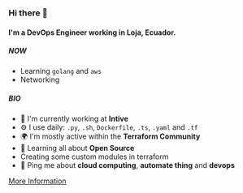 ### Hi there 👋

#### I'm a DevOps Engineer working in Loja, Ecuador.

##### NOW

- Learning `golang` and `aws`
- Networking

##### BIO

- 🏢 I'm currently working at **Intive**
- ⚙️ I use daily: `.py`, `.sh`, `Dockerfile`, `.ts`, `.yaml` and `.tf`
- 🌍 I'm mostly active within the **Terraform Community**
- 🌱 Learning all about **Open Source**
- Creating some custom modules in terraform
- 💬 Ping me about **cloud computing**, **automate thing** and **devops**

[More Information](me.md)
